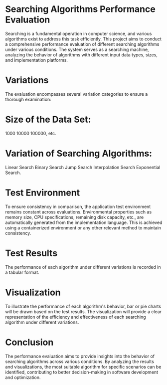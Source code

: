 # Searching Algorithms Performance Evaluation

Searching is a fundamental operation in computer science, and various algorithms exist to address this task efficiently. This project aims to conduct a comprehensive performance evaluation of different searching algorithms under various conditions. The system serves as a searching machine, analyzing the behavior of algorithms with different input data types, sizes, and implementation platforms.

# Variations
The evaluation encompasses several variation categories to ensure a thorough examination:

# Size of the Data Set:
1000
10000
100000, etc.

# Variation of Searching Algorithms:
Linear Search
Binary Search
Jump Search
Interpolation Search
Exponential Search.

# Test Environment
To ensure consistency in comparison, the application test environment remains constant across evaluations. Environmental properties such as memory size, CPU specifications, remaining disk capacity, etc., are automatically generated from the implementation language. This is achieved using a containerized environment or any other relevant method to maintain consistency.

# Test Results
The performance of each algorithm under different variations is recorded in a tabular format.                                   

# Visualization
To illustrate the performance of each algorithm's behavior, bar or pie charts will be drawn based on the test results. The visualization will provide a clear representation of the efficiency and effectiveness of each searching algorithm under different variations.

# Conclusion
The performance evaluation aims to provide insights into the behavior of searching algorithms across various conditions. By analyzing the results and visualizations, the most suitable algorithm for specific scenarios can be identified, contributing to better decision-making in software development and optimization.
